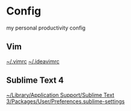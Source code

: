 # Config

my personal productivity config

## Vim

[~/.vimrc](.vimrc)
[~/.ideavimrc](.ideavimrc)

## Sublime Text 4

[~/Library/Application Support/Sublime Text 3/Packages/User/Preferences.sublime-settings](Preferences.sublime-settings)

